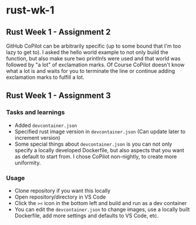 # rust-wk-1

## Rust Week 1 - Assignment 2

GitHub CoPilot can be arbitrarily specific (up to some bound that I'm too lazy to get to). I asked the hello world example to not only build the function, but also make sure two println!s were used and that world was followed by "a lot" of exclamation marks. Of Course CoPilot doesn't know what a lot is and waits for you to terminate the line or continue adding exclamation marks to fulfill a lot.

## Rust Week 1 - Assignment 3

### Tasks and learnings
- Added `devcontainer.json`
- Specified rust image version in `devcontainer.json` (Can update later to increment version)
- Some special things about `devcontainer.json` is you can not only specify a locally developed Dockerfile, but also aspects that you want as default to start from. I chose CoPilot non-nightly, to create more uniformity. 

### Usage
- Clone repository if you want this locally
- Open repository/directory in VS Code
- Click the `><` icon in the bottom left and build and run as a dev container
- You can edit the `devcontainer.json` to change images, use a locally built Dockerfile, add more settings and defaults to VS Code, etc.